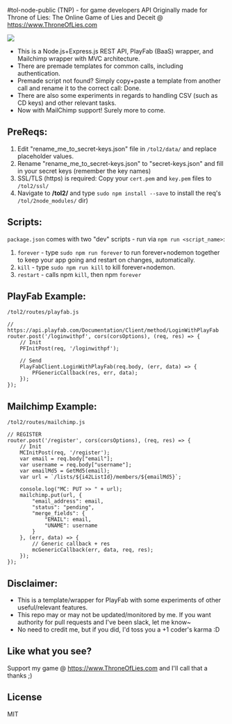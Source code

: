 #tol-node-public (TNP) - for game developers
API Originally made for Throne of Lies: The Online Game of Lies and Deceit @ https://www.ThroneOfLies.com

<img src="https://i.imgur.com/NYmM7It.png"><br>

* This is a Node.js+Express.js REST API, PlayFab (BaaS) wrapper, and Mailchimp wrapper with MVC architecture.
* There are premade templates for common calls, including authentication.
* Premade script not found? Simply copy+paste a template from another call and rename it to the correct call: Done.
* There are also some experiments in regards to handling CSV (such as CD keys) and other relevant tasks.
* Now with MailChimp support! Surely more to come.

## PreReqs:
1. Edit "rename_me_to_secret-keys.json" file in `/tol2/data/` and replace placeholder values.
2. Rename "rename_me_to_secret-keys.json" to "secret-keys.json" and fill in your secret keys (remember the key names)
3. SSL/TLS (https) is required: Copy your `cert.pem` and `key.pem` files to `/tol2/ssl/`
4. Navigate to **/tol2/** and type `sudo npm install --save` to install the req's `/tol/2node_modules/` dir)

## Scripts:
`package.json` comes with two "dev" scripts - run via `npm run <script_name>`:

1. `forever` - type `sudo npm run forever` to run forever+nodemon together to keep your app going and restart on changes, automatically.
2. `kill` - type `sudo npm run kill` to kill forever+nodemon.
3. `restart` - calls npm `kill`, then npm `forever`

## PlayFab Example:
`/tol2/routes/playfab.js`
```
// https://api.playfab.com/Documentation/Client/method/LoginWithPlayFab
router.post('/loginwithpf', cors(corsOptions), (req, res) => {
    // Init
    PFInitPost(req, '/loginwithpf');

    // Send
    PlayFabClient.LoginWithPlayFab(req.body, (err, data) => {
        PFGenericCallback(res, err, data);
    });
});
```

## Mailchimp Example:
`/tol2/routes/mailchimp.js`
```
// REGISTER
router.post('/register', cors(corsOptions), (req, res) => {
    // Init
    MCInitPost(req, '/register');
    var email = req.body["email"];
    var username = req.body["username"];
    var emailMd5 = GetMd5(email);
    var url = `/lists/${i42ListId}/members/${emailMd5}`;

    console.log("MC: PUT >> " + url);
    mailchimp.put(url, {
        "email_address": email,
        "status": "pending",
        "merge_fields": {
            "EMAIL": email,
            "UNAME": username
        }
    }, (err, data) => {
        // Generic callback + res
        mcGenericCallback(err, data, req, res);
    });
});
```

## Disclaimer:
* This is a template/wrapper for PlayFab with some experiments of other useful/relevant features.
* This repo may or may not be updated/monitored by me. If you want authority for pull requests and I've been slack, let me know~
* No need to credit me, but if you did, I'd toss you a +1 coder's karma :D

## Like what you see?
Support my game @ https://www.ThroneOfLies.com and I'll call that a thanks ;)

## License
MIT
